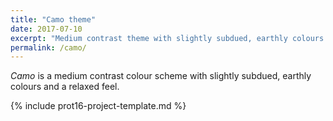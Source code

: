 ```yaml
---
title: "Camo theme"
date: 2017-07-10
excerpt: "Medium contrast theme with slightly subdued, earthly colours and a relaxed feel."
permalink: /camo/
---
```

*Camo* is a medium contrast colour scheme with slightly subdued, earthly colours and a relaxed feel.

{% include prot16-project-template.md %}
